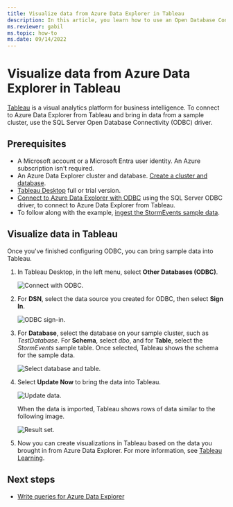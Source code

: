 ```yaml
---
title: Visualize data from Azure Data Explorer in Tableau
description: In this article, you learn how to use an Open Database Connectivity (ODBC) connection to Azure Data Explorer connection to visualize data with Tableau.
ms.reviewer: gabil
ms.topic: how-to
ms.date: 09/14/2022
---
```


# Visualize data from Azure Data Explorer in Tableau

 [Tableau](https://www.tableau.com/) is a visual analytics platform for business intelligence. To connect to Azure Data Explorer from Tableau and bring in data from a sample cluster, use the SQL Server Open Database Connectivity (ODBC) driver.

## Prerequisites

* A Microsoft account or a Microsoft Entra user identity. An Azure subscription isn't required.
* An Azure Data Explorer cluster and database. [Create a cluster and database](create-cluster-and-database.md).
* [Tableau Desktop](https://www.tableau.com/products/desktop/download) full or trial version.
* [Connect to Azure Data Explorer with ODBC](connect-odbc.md) using the SQL Server ODBC driver, to connect to Azure Data Explorer from Tableau.
* To follow along with the example, [ingest the StormEvents sample data](ingest-sample-data.md).

## Visualize data in Tableau

Once you've finished configuring ODBC, you can bring sample data into Tableau.

1. In Tableau Desktop, in the left menu, select **Other Databases (ODBC)**.

    ![Connect with ODBC.](media/tableau/connect-odbc.png)

1. For **DSN**, select the data source you created for ODBC, then select **Sign In**.

    ![ODBC sign-in.](media/tableau/odbc-sign-in.png)

1. For **Database**, select the database on your sample cluster, such as *TestDatabase*. For **Schema**, select *dbo*, and for **Table**, select the *StormEvents* sample table. Once selected, Tableau shows the schema for the sample data.

    ![Select database and table.](media/tableau/select-database-table.png)

1. Select **Update Now** to bring the data into Tableau.

    ![Update data.](media/tableau/update-data.png)

    When the data is imported, Tableau shows rows of data similar to the following image.

    ![Result set.](media/tableau/result-set.png)

1. Now you can create visualizations in Tableau based on the data you brought in from Azure Data Explorer. For more information, see [Tableau Learning](https://www.tableau.com/learn).

## Next steps

* [Write queries for Azure Data Explorer](/azure/data-explorer/kusto/query/tutorials/learn-common-operators)
